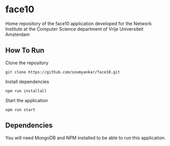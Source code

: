 # face10
Home repository of the face10 application developed for the Network Institute at the Computer Science department of Vrije Universiteit Amsterdam


## How To Run

Clone the repository

```
git clone https://github.com/soumyankar/face10.git
```

Install dependencies

```
npm run installall
```

Start the application

```
npm run start
```

## Dependencies

You will need MongoDB and NPM installed to be able to run this application.